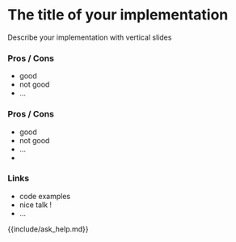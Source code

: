 <!--s-->

# The title of your implementation 

<!--v-->

Describe your implementation with vertical slides 

<!--v-->

### Pros / Cons 
- good 
- not good 
- ...

<!--v-->

### Pros / Cons 
- good 
- not good 
- ...
- 
<!--v-->

### Links 
- code examples 
- nice talk ! 
- ...

{{include/ask_help.md}}
